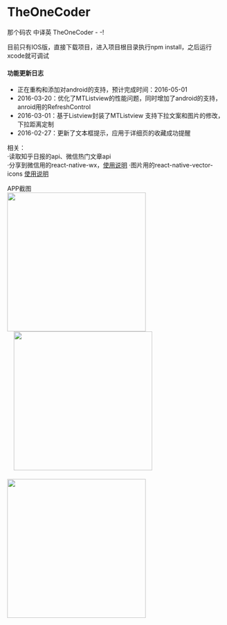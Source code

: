 # TheOneCoder
那个码农 中译英 TheOneCoder - -!

目前只有IOS版，直接下载项目，进入项目根目录执行npm install，之后运行xcode就可调试

#### 功能更新日志
* 正在重构和添加对android的支持，预计完成时间：2016-05-01
* 2016-03-20：优化了MTListview的性能问题，同时增加了android的支持，anroid用的RefreshControl
* 2016-03-01：基于Listview封装了MTListview 支持下拉文案和图片的修改，下拉距离定制
* 2016-02-27：更新了文本框提示，应用于详细页的收藏成功提醒

相关：<br/>
  ·读取知乎日报的api、微信热门文章api<BR/>
  ·分享到微信用的react-native-wx，<a href='https://github.com/reactnativecn/react-native-wx'>使用说明</a>
  ·图片用的react-native-vector-icons <a href='https://github.com/oblador/react-native-vector-icons'>使用说明</a>
 
APP截图<br/>
<img src="http://7sbn2v.com1.z0.glb.clouddn.com/1.png" width="320"/> <img src="http://7u2n6h.com2.z0.glb.qiniucdn.com/app1.png" width="320" style="margin-left:15px"/> <img src="http://7u2n6h.com2.z0.glb.qiniucdn.com/app3.png" width="320" style="margin-top:20px"/>
